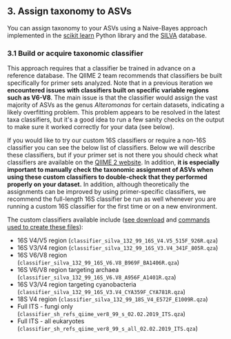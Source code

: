 ## 3. Assign taxonomy to ASVs

You can assign taxonomy to your ASVs using a Naive-Bayes approach implemented in the [scikit learn][10] Python library and the [SILVA][11] database.

### 3.1 Build or acquire taxonomic classifier

This approach requires that a classifier be trained in advance on a reference database. The QIIME 2 team recommends that classifiers be built specifically for primer sets analyzed. Note that in a previous iteration we **encountered issues with classifiers built on specific variable regions such as V6-V8**. The main issue is that the classifier would assign the vast majority of ASVs as the genus _Alteromonas_ for certain datasets, indicating a likely overfitting problem. This problem appears to be resolved in the latest taxa classifiers, but it's a good idea to run a few sanity checks on the output to make sure it worked correctly for your data (see below).

If you would like to try our custom 16S classifiers or require a non-16S classifier you can see the below list of classifiers. Below we will describe these classifiers, but if your primer set is not there you should check what classifiers are available on the [QIIME 2 website][27]. In addition, **it is especially important to manually check the taxonomic assignment of ASVs when using these custom classifiers to double-check that they performed properly on your dataset.** In addition, although theoretically the assignments can be improved by using primer-specific classifiers, we recommend the full-length 16S classifier be run as well whenever you are running a custom 16S classifier for the first time or on a new environment.

The custom classifiers available include ([see download][18] and [commands used to create these files](https://github.com/LangilleLab/microbiome_helper/wiki/Creating-QIIME-2-Taxonomic-Classifiers)):
* 16S V4/V5 region (```classifier_silva_132_99_16S_V4.V5_515F_926R.qza```)
* 16S V3/V4 region (```classifier_silva_132_99_16S_V3.V4_341F_805R.qza```)
* 16S V6/V8 region (```classifier_silva_132_99_16S_V6.V8_B969F_BA1406R.qza```)
* 16S V6/V8 region targeting archaea (```classifier_silva_132_99_16S_V6.V8_A956F_A1401R.qza```)
* 16S V3/V4 region targeting cyanobacteria (```classifier_silva_132_99_16S_V3.V4_CYA359F_CYA781R.qza```)
* 18S V4 region (```classifier_silva_132_99_18S_V4_E572F_E1009R.qza```)
* Full ITS - fungi only (```classifier_sh_refs_qiime_ver8_99_s_02.02.2019_ITS.qza```)
* Full ITS - all eukaryotes (```classifier_sh_refs_qiime_ver8_99_s_all_02.02.2019_ITS.qza```)


[10]: http://scikit-learn.org/stable/
[11]: https://www.arb-silva.de/
[18]: http://kronos.pharmacology.dal.ca/public_files/taxa_classifiers/qiime2-2020.2_classifiers
[27]: https://docs.qiime2.org/2020.2/data-resources/
